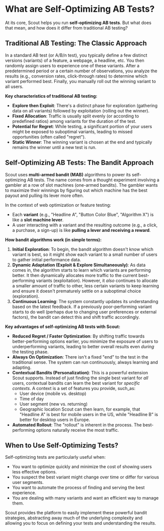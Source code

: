 # What are Self-Optimizing AB Tests?

At its core, Scout helps you run **self-optimizing AB tests**. But what does that mean, and how does it differ from traditional AB testing?

## Traditional AB Testing: The Classic Approach

In a standard AB test (or A/B/n test), you typically define a few distinct versions (variants) of a feature, a webpage, a headline, etc. You then randomly assign users to experience one of these variants. After a predetermined period or a certain number of observations, you analyze the results (e.g., conversion rates, click-through rates) to determine which variant performed best. Finally, you manually roll out the winning variant to all users.

**Key characteristics of traditional AB testing:**

*   **Explore then Exploit**: There's a distinct phase for exploration (gathering data on all variants) followed by exploitation (rolling out the winner).
*   **Fixed Allocation**: Traffic is usually split evenly (or according to predefined ratios) among variants for the duration of the test.
*   **Potential for Regret**: While testing, a significant portion of your users might be exposed to suboptimal variants, leading to missed opportunities (often called "regret").
*   **Static Winner**: The winning variant is chosen at the end and typically remains the winner until a new test is run.

## Self-Optimizing AB Tests: The Bandit Approach

Scout uses **multi-armed bandit (MAB)** algorithms to power its self-optimizing AB tests. The name comes from a thought experiment involving a gambler at a row of slot machines (one-armed bandits). The gambler wants to maximize their winnings by figuring out which machine has the best payout and pulling its lever more often.

In the context of web optimization or feature testing:

*   Each **variant** (e.g., "Headline A", "Button Color Blue", "Algorithm X") is like a **slot machine lever**.
*   A user interacting with a variant and the resulting outcome (e.g., a click, a purchase, a sign-up) is like **pulling a lever and receiving a reward**.

**How bandit algorithms work (in simple terms):**

1.  **Initial Exploration**: To begin, the bandit algorithm doesn't know which variant is best, so it might show each variant to a small number of users to gather initial performance data.
2.  **Dynamic Adaptation (Exploit & Explore Simultaneously)**: As data comes in, the algorithm starts to learn which variants are performing better. It then dynamically allocates more traffic to the current best-performing variants (exploitation). However, it *also* continues to allocate a smaller amount of traffic to other, less certain variants to keep learning and ensure it doesn't prematurely settle on a suboptimal choice (exploration).
3.  **Continuous Learning**: The system constantly updates its understanding based on the latest feedback. If a previously poor-performing variant starts to do well (perhaps due to changing user preferences or external factors), the bandit can detect this and shift traffic accordingly.

**Key advantages of self-optimizing AB tests with Scout:**

*   **Reduced Regret / Faster Optimization**: By shifting traffic towards better-performing options earlier, you minimize the exposure of users to underperforming variants, leading to better overall results even *during* the testing phase.
*   **Always On Optimization**: There isn't a fixed "end" to the test in the traditional sense. The system can run continuously, always learning and adapting.
*   **Contextual Bandits (Personalization)**: This is a powerful extension Scout supports. Instead of just finding the single best variant for *all* users, contextual bandits can learn the best variant for *specific contexts*. A context is a set of features you provide, such_as:
    *   User device (mobile vs. desktop)
    *   Time of day
    *   User segment (new vs. returning)
    *   Geographic location
    Scout can then learn, for example, that "Headline A" is best for mobile users in the US, while "Headline B" is better for desktop users in Europe.
*   **Automated Rollout**: The "rollout" is inherent in the process. The best-performing options naturally receive the most traffic.

## When to Use Self-Optimizing Tests?

Self-optimizing tests are particularly useful when:

*   You want to optimize quickly and minimize the cost of showing users less effective options.
*   You suspect the best variant might change over time or differ for various user segments.
*   You want to automate the process of finding and serving the best experience.
*   You are dealing with many variants and want an efficient way to manage them.

Scout provides the platform to easily implement these powerful bandit strategies, abstracting away much of the underlying complexity and allowing you to focus on defining your tests and understanding the results. 